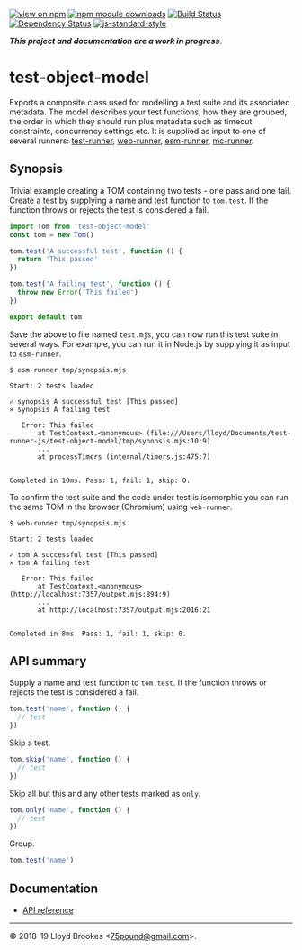 [![view on npm](https://img.shields.io/npm/v/test-object-model.svg)](https://www.npmjs.org/package/test-object-model)
[![npm module downloads](https://img.shields.io/npm/dt/test-object-model.svg)](https://www.npmjs.org/package/test-object-model)
[![Build Status](https://travis-ci.org/test-runner-js/test-object-model.svg?branch=master)](https://travis-ci.org/test-runner-js/test-object-model)
[![Dependency Status](https://badgen.net/david/dep/test-runner-js/test-object-model)](https://david-dm.org/test-runner-js/test-object-model)
[![js-standard-style](https://img.shields.io/badge/code%20style-standard-brightgreen.svg)](https://github.com/feross/standard)

***This project and documentation are a work in progress***.

# test-object-model

Exports a composite class used for modelling a test suite and its associated metadata. The model describes your test functions, how they are grouped, the order in which they should run plus metadata such as timeout constraints, concurrency settings etc. It is supplied as input to one of several runners: [test-runner](https://github.com/test-runner-js/cli), [web-runner](https://github.com/test-runner-js/web-runner), [esm-runner](https://github.com/test-runner-js/esm-runner), [mc-runner](https://github.com/test-runner-js/mc-runner).

## Synopsis

Trivial example creating a TOM containing two tests - one pass and one fail. Create a test by supplying a name and test function to `tom.test`. If the function throws or rejects the test is considered a fail.

```js
import Tom from 'test-object-model'
const tom = new Tom()

tom.test('A successful test', function () {
  return 'This passed'
})

tom.test('A failing test', function () {
  throw new Error('This failed')
})

export default tom
```

Save the above to file named `test.mjs`, you can now run this test suite in several ways. For example, you can run it in Node.js by supplying it as input to `esm-runner`.

```
$ esm-runner tmp/synopsis.mjs

Start: 2 tests loaded

✓ synopsis A successful test [This passed]
⨯ synopsis A failing test

   Error: This failed
       at TestContext.<anonymous> (file:///Users/lloyd/Documents/test-runner-js/test-object-model/tmp/synopsis.mjs:10:9)
       ...
       at processTimers (internal/timers.js:475:7)


Completed in 10ms. Pass: 1, fail: 1, skip: 0.
```

To confirm the test suite and the code under test is isomorphic you can run the same TOM in the browser (Chromium) using `web-runner`.

```
$ web-runner tmp/synopsis.mjs

Start: 2 tests loaded

✓ tom A successful test [This passed]
⨯ tom A failing test

   Error: This failed
       at TestContext.<anonymous> (http://localhost:7357/output.mjs:894:9)
       ...
       at http://localhost:7357/output.mjs:2016:21


Completed in 8ms. Pass: 1, fail: 1, skip: 0.
```

## API summary

Supply a name and test function to `tom.test`. If the function throws or rejects the test is considered a fail.

```js
tom.test('name', function () {
  // test
})
```

Skip a test.

```js
tom.skip('name', function () {
  // test
})
```

Skip all but this and any other tests marked as `only`.

```js
tom.only('name', function () {
  // test
})
```

Group.

```js
tom.test('name')
```

## Documentation

* [API reference](https://github.com/test-runner-js/test-object-model/blob/master/docs/API.md)

* * *

&copy; 2018-19 Lloyd Brookes \<75pound@gmail.com\>.
